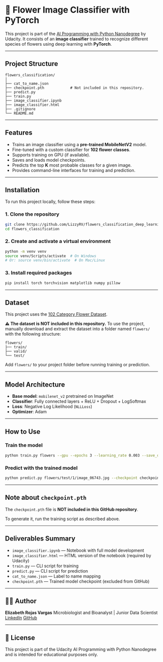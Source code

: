# 🌸 Flower Image Classifier with PyTorch

This project is part of the [AI Programming with Python Nanodegree](https://www.udacity.com/course/ai-programming-python-nanodegree--nd089) by Udacity. It consists of an **image classifier** trained to recognize different species of flowers using deep learning with **PyTorch**.

---

## Project Structure

```
flowers_classification/
│
├── cat_to_name.json
├── checkpoint.pth            # Not included in this repository.
├── predict.py
├── train.py
├── image_classifier.ipynb
├── image_classifier.html
├── .gitignore
└── README.md
```

---

## Features

* Trains an image classifier using a **pre-trained MobileNetV2** model.
* Fine-tuned with a custom classifier for **102 flower classes**.
* Supports training on GPU (if available).
* Saves and loads model checkpoints.
* Predicts the top **K** most probable classes for a given image.
* Provides command-line interfaces for training and prediction.

---

## Installation

To run this project locally, follow these steps:

### 1. Clone the repository

```bash
git clone https://github.com/LizzyRV/flowers_classification_deep_learning
cd flowers_classification
```

### 2. Create and activate a virtual environment

```bash
python -m venv venv
source venv/Scripts/activate  # On Windows
# Or: source venv/bin/activate  # On Mac/Linux
```

### 3. Install required packages

```bash
pip install torch torchvision matplotlib numpy pillow
```

---

## Dataset

This project uses the [102 Category Flower Dataset](https://s3.amazonaws.com/content.udacity-data.com/nd089/flower_data.tar.gz).

**⚠️ The dataset is NOT included in this repository.** To use the project, manually download and extract the dataset into a folder named `flowers/` with the following structure:

```
flowers/
├── train/
├── valid/
└── test/
```

Add `flowers/` to your project folder before running training or prediction.

---

## Model Architecture

* **Base model**: `mobilenet_v2` pretrained on ImageNet
* **Classifier**: Fully connected layers + ReLU + Dropout + LogSoftmax
* **Loss**: Negative Log Likelihood (`NLLLoss`)
* **Optimizer**: Adam

---

## How to Use

### Train the model

```bash
python train.py flowers --gpu --epochs 3 --learning_rate 0.003 --save_dir .
```

### Predict with the trained model

```bash
python predict.py flowers/test/1/image_06743.jpg --checkpoint checkpoint.pth --category_names cat_to_name.json --top_k 5 --gpu
```

---

## Note about `checkpoint.pth`

The `checkpoint.pth` file is **NOT included in this GitHub repository**.

To generate it, run the training script as described above.


---

## Deliverables Summary

* `image_classifier.ipynb` — Notebook with full model development
* `image_classifier.html` — HTML version of the notebook (required by Udacity)
* `train.py` — CLI script for training
* `predict.py` — CLI script for prediction
* `cat_to_name.json` — Label to name mapping
* `checkpoint.pth` — Trained model checkpoint (excluded from GitHub)

---

## 👩‍💻 Author

**Elizabeth Rojas Vargas**
Microbiologist and Bioanalyst | Junior Data Scientist
[LinkedIn](https://www.linkedin.com/in/elizabethrojasvargas/)
[GitHub](https://github.com/LizzyRV)

---

## 🏁 License

This project is part of the Udacity AI Programming with Python Nanodegree and is intended for educational purposes only.
